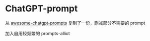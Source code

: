 # ChatGPT-prompt

从 [awesome-chatgpt-prompts](https://raw.githubusercontent.com/PlexPt/awesome-chatgpt-prompts-zh/main/prompts-zh.json) 复制了一份，删减部分不需要的 prompt

加入自用较频繁的 prompts-alliot
